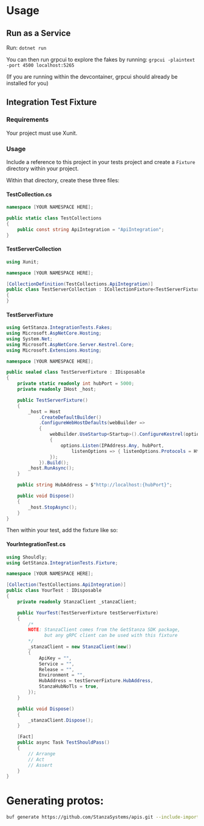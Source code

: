 # Usage
## Run as a Service
Run: `dotnet run`

You can then run grpcui to explore the fakes by running: 
`grpcui -plaintext -port 4500 localhost:5265`

(If you are running within the devcontainer, grpcui should already be installed for you)

## Integration Test Fixture
### Requirements
Your project must use Xunit.

### Usage
Include a reference to this project in your tests project and create a `Fixture` directory within your project.

Within that directory, create these three files:

#### TestCollection.cs
```cs
namespace [YOUR NAMESPACE HERE];

public static class TestCollections
{
    public const string ApiIntegration = "ApiIntegration";
}
```
#### TestServerCollection
```cs
using Xunit;

namespace [YOUR NAMESPACE HERE];

[CollectionDefinition(TestCollections.ApiIntegration)]
public class TestServerCollection : ICollectionFixture<TestServerFixture>
{
}
```
#### TestServerFixture
```cs
using GetStanza.IntegrationTests.Fakes;
using Microsoft.AspNetCore.Hosting;
using System.Net;
using Microsoft.AspNetCore.Server.Kestrel.Core;
using Microsoft.Extensions.Hosting;

namespace [YOUR NAMESPACE HERE];

public sealed class TestServerFixture : IDisposable
{
    private static readonly int hubPort = 5000;
    private readonly IHost _host;

    public TestServerFixture()
    {
        _host = Host
            .CreateDefaultBuilder()
            .ConfigureWebHostDefaults(webBuilder =>
            {
                webBuilder.UseStartup<Startup>().ConfigureKestrel(options =>
                {
                    options.Listen(IPAddress.Any, hubPort,
                        listenOptions => { listenOptions.Protocols = HttpProtocols.Http2; });
                });
            }).Build();
        _host.RunAsync();
    }

    public string HubAddress = $"http://localhost:{hubPort}";

    public void Dispose()
    {
        _host.StopAsync();
    }
}
```
Then within your test, add the fixture like so:
#### YourIntegrationTest.cs
```cs
using Shouldly;
using GetStanza.IntegrationTests.Fixture;

namespace [YOUR NAMESPACE HERE];

[Collection(TestCollections.ApiIntegration)]
public class YourTest : IDisposable
{
    private readonly StanzaClient _stanzaClient;

    public YourTest(TestServerFixture testServerFixture)
    {
        /*
        NOTE: StanzaClient comes from the GetStanza SDK package,
              but any gRPC client can be used with this fixture
        */
        _stanzaClient = new StanzaClient(new()
        {
            ApiKey = "",
            Service = "",
            Release = "",
            Environment = "",
            HubAddress = testServerFixture.HubAddress,
            StanzaHubNoTls = true,
        });
    }

    public void Dispose()
    {
        _stanzaClient.Dispose();
    }

    [Fact]
    public async Task TestShouldPass()
    {
        // Arrange
        // Act
        // Assert
    }
}
```
# Generating protos:
```sh
buf generate https://github.com/StanzaSystems/apis.git --include-imports
```
